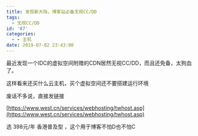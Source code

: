 ```yaml
---
title: 发现新大陆，博客站必备无视CC/DD
tags:
  - 无视CC/DD
id: '87'
categories:
  - - 主机
date: 2019-07-02 23:43:00
---
```


最近发现一个IDC的虚拟空间附赠的CDN居然无视CC/DD，而且还免备，太狗血了。

这样看来还买什么云主机，买个虚拟空间还不要搭建运行环境

废话不多说，直接发链接

[https://www.west.cn/services/webhosting/twhost.asp](https://www.west.cn/services/webhosting/twhost.asp)

选 398元/年 香港普及型 ，这个用于博客不怕D也不怕C